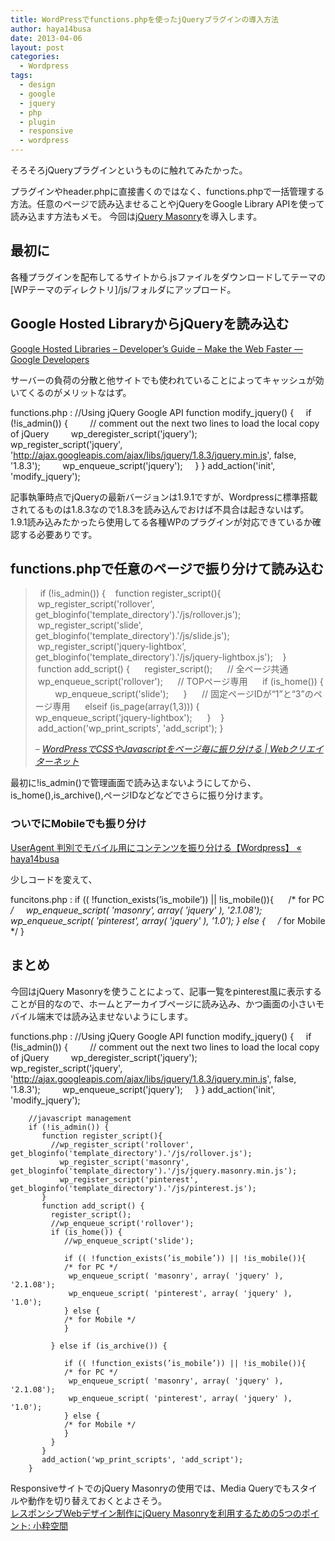 ```yaml
---
title: WordPressでfunctions.phpを使ったjQueryプラグインの導入方法
author: haya14busa
date: 2013-04-06
layout: post
categories:
  - Wordpress
tags:
  - design
  - google
  - jquery
  - php
  - plugin
  - responsive
  - wordpress
---
```

そろそろjQueryプラグインというものに触れてみたかった。

プラグインやheader.phpに直接書くのではなく、functions.phpで一括管理する方法。任意のページで読み込ませることやjQueryをGoogle Library APIを使って読み込ます方法もメモ。 今回は[jQuery Masonry][1]を導入します。

## 最初に

各種プラグインを配布してるサイトから.jsファイルをダウンロードしてテーマの[WPテーマのディレクトリ]/js/フォルダにアップロード。

## Google Hosted LibraryからjQueryを読み込む

[Google Hosted Libraries &#8211; Developer&#8217;s Guide &#8211; Make the Web Faster — Google Developers][2]

サーバーの負荷の分散と他サイトでも使われていることによってキャッシュが効いてくるのがメリットなはず。

functions.php
:       //Using jQuery Google API
        function modify_jquery() {
            if (!is_admin()) {
                // comment out the next two lines to load the local copy of jQuery
                wp_deregister_script('jquery');
                wp_register_script('jquery', 'http://ajax.googleapis.com/ajax/libs/jquery/1.8.3/jquery.min.js', false, '1.8.3');
                wp_enqueue_script('jquery');
            }
        }
        add_action('init', 'modify_jquery');
        

記事執筆時点でjQueryの最新バージョンは1.9.1ですが、Wordpressに標準搭載されてるものは1.8.3なので1.8.3を読み込んでおけば不具合は起きないはず。  
1.9.1読み込みたかったら使用してる各種WPのプラグインが対応できているか確認する必要ありです。

## functions.phpで任意のページで振り分けて読み込む

>  
>     if (!is_admin()) {
>        function register_script(){
>          wp_register_script('rollover', get_bloginfo('template_directory').'/js/rollover.js');
>          wp_register_script('slide', get_bloginfo('template_directory').'/js/slide.js');
>          wp_register_script('jquery-lightbox', get_bloginfo('template_directory').'/js/jquery-lightbox.js');
>        }
>        function add_script() {
>          register_script();
>          // 全ページ共通
>          wp_enqueue_script('rollover');
>          // TOPページ専用
>          if (is_home()) {
>             wp_enqueue_script('slide');
>          }
>          // 固定ページIDが“1”と“3”のページ専用
>          elseif (is_page(array(1,3))) {
>             wp_enqueue_script('jquery-lightbox');
>          }
>        }
>        add_action('wp_print_scripts', 'add_script');
>     }
>       
> 
> &#8211; <cite><a href="http://www.webcreator-net.com/tips_memo/wordpress/20111229230125.html">WordPressでCSSやJavascriptをページ毎に振り分ける | Webクリエイターネット</a></cite>

最初に!is\_admin()で管理画面で読み込まないようにしてから、is\_home(),is_archive(),ページIDなどなどでさらに振り分けます。

### ついでにMobileでも振り分け

[UserAgent 判別でモバイル用にコンテンツを振り分ける【Wordpress】 « haya14busa][3]

少しコードを変えて、

funcitons.php
:       if (( !function_exists(’is_mobile’)) || !is_mobile()){ 
            /* for PC */
            wp_enqueue_script( 'masonry', array( 'jquery' ), '2.1.08');
            wp_enqueue_script( 'pinterest', array( 'jquery' ), '1.0');
        } else {
            /* for Mobile */
        }
        

## まとめ

今回はjQuery Masonryを使うことによって、記事一覧をpinterest風に表示することが目的なので、ホームとアーカイブページに読み込み、かつ画面の小さいモバイル端末では読み込ませないようにします。

functions.php
:       //Using jQuery Google API
        function modify_jquery() {
            if (!is_admin()) {
                // comment out the next two lines to load the local copy of jQuery
                wp_deregister_script('jquery');
                wp_register_script('jquery', 'http://ajax.googleapis.com/ajax/libs/jquery/1.8.3/jquery.min.js', false, '1.8.3');
                wp_enqueue_script('jquery');
            }
        }
        add_action('init', 'modify_jquery');
        
        //javascript management
        if (!is_admin()) {
           function register_script(){
             //wp_register_script('rollover', get_bloginfo('template_directory').'/js/rollover.js');
               wp_register_script('masonry', get_bloginfo('template_directory').'/js/jquery.masonry.min.js');
               wp_register_script('pinterest', get_bloginfo('template_directory').'/js/pinterest.js');
           }
           function add_script() {
             register_script();
             //wp_enqueue_script('rollover');
             if (is_home()) {
                //wp_enqueue_script('slide');
        
                if (( !function_exists(’is_mobile’)) || !is_mobile()){ 
                /* for PC */
                 wp_enqueue_script( 'masonry', array( 'jquery' ), '2.1.08');
                 wp_enqueue_script( 'pinterest', array( 'jquery' ), '1.0');
                } else {
                /* for Mobile */
                }
        
             } else if (is_archive()) {
        
                if (( !function_exists(’is_mobile’)) || !is_mobile()){ 
                /* for PC */
                 wp_enqueue_script( 'masonry', array( 'jquery' ), '2.1.08');
                 wp_enqueue_script( 'pinterest', array( 'jquery' ), '1.0');
                } else {
                /* for Mobile */
                }
             }
           }
           add_action('wp_print_scripts', 'add_script');
        }
        

ResponsiveサイトでのjQuery Masonryの使用では、Media Queryでもスタイルや動作を切り替えておくとよさそう。  
[レスポンシブWebデザイン制作にjQuery Masonryを利用するための5つのポイント: 小粋空間][4]

 [1]: http://masonry.desandro.com/
 [2]: https://developers.google.com/speed/libraries/devguide#jquery
 [3]: http://haya14busa.com/detect-mobile-ua-in-wordpress/
 [4]: http://www.koikikukan.com/archives/2012/10/19-015555.php
